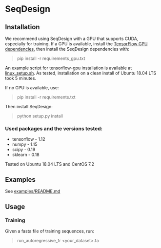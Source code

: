 # SeqDesign

## Installation

We recommend using SeqDesign with a GPU that supports CUDA, especially for training.
If a GPU is available, install the [TensorFlow GPU dependencies](https://www.tensorflow.org/install/gpu), 
then install the SeqDesign dependencies with:
> pip install -r requirements_gpu.txt

An example script for tensorflow-gpu installation is available at [linux_setup.sh](linux_setup.sh).
As tested, installation on a clean install of Ubuntu 18.04 LTS took 5 minutes.

If no GPU is available, use:  
> pip install -r requirements.txt  

Then install SeqDesign:
> python setup.py install

### Used packages and the versions tested:
- tensorflow - 1.12  
- numpy - 1.15  
- scipy - 0.19  
- sklearn - 0.18  

Tested on Ubuntu 18.04 LTS and CentOS 7.2

## Examples

See [examples/README.md](examples/README.md)


## Usage

### Training

Given a fasta file of training sequences, run:

> run_autoregressive_fr <your_dataset>.fa
